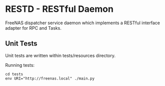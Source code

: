 RESTD - RESTful Daemon
======================

FreeNAS dispatcher service daemon which implements a RESTful interface adapter for RPC and Tasks.


Unit Tests
----------

Unit tests are written within tests/resources directory.

Running tests:

```
cd tests
env URI="http://freenas.local" ./main.py
```
